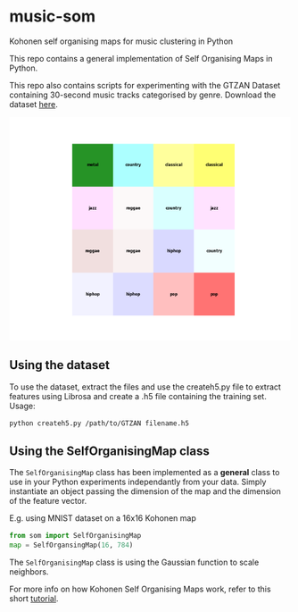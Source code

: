 # music-som
Kohonen self organising maps for music clustering in Python

This repo contains a general implementation of Self Organising Maps in Python.

This repo also contains scripts for experimenting with the GTZAN Dataset containing 30-second music tracks categorised by genre. Download the dataset [here](http://marsyas.info/downloads/datasets.html).


<p align="center">
<img src="https://raw.githubusercontent.com/OdysseasKr/music-som/master/figure_1.png" alt="demo figure" width="533" height="400">
</p>


## Using the dataset
To use the dataset, extract the files and use the createh5.py file to extract features using Librosa and create a .h5 file containing the training set. Usage:
```bash
python createh5.py /path/to/GTZAN filename.h5
```

## Using the SelfOrganisingMap class
The `SelfOrganisingMap` class has been implemented as a __general__ class to use in your Python experiments independantly from your data. Simply instantiate an object passing the dimension of the map and the dimension of the feature vector.

E.g. using MNIST dataset on a 16x16 Kohonen map
```python
from som import SelfOrganisingMap
map = SelfOrgansingMap(16, 784)
```

The `SelfOrganisingMap` class is using the Gaussian function to scale neighbors.

For more info on how Kohonen Self Organising Maps work, refer to this short [tutorial](http://davis.wpi.edu/~matt/courses/soms/).
